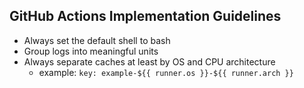 ## GitHub Actions Implementation Guidelines

- Always set the default shell to bash
- Group logs into meaningful units
- Always separate caches at least by OS and CPU architecture
  - example: `key: example-${{ runner.os }}-${{ runner.arch }}`

